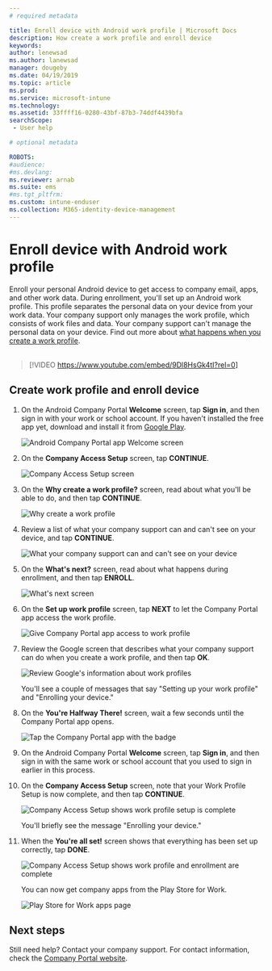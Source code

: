 ```yaml
---
# required metadata

title: Enroll device with Android work profile | Microsoft Docs
description: How create a work profile and enroll device
keywords:
author: lenewsad
ms.author: lanewsad
manager: dougeby
ms.date: 04/19/2019
ms.topic: article
ms.prod:
ms.service: microsoft-intune
ms.technology:
ms.assetid: 33ffff16-0280-43bf-87b3-74ddf4439bfa
searchScope:
 - User help

# optional metadata

ROBOTS:  
#audience:
#ms.devlang:
ms.reviewer: arnab
ms.suite: ems
#ms.tgt_pltfrm:
ms.custom: intune-enduser
ms.collection: M365-identity-device-management
---
```



# Enroll device with Android work profile

Enroll your personal Android device to get access to company email, apps, and other work data. During enrollment, you'll set up an Android work profile. This profile separates the personal data on your device from your work data. Your company support only manages the work profile, which consists of work files and data. Your company support can't manage the personal data on your device. Find out more about [what happens when you create a work profile](what-happens-when-you-create-a-work-profile-android.md).  
</br>
> [!VIDEO https://www.youtube.com/embed/9Dl8HsGk4tI?rel=0]

## Create work profile and enroll device

1.  On the Android Company Portal **Welcome** screen, tap **Sign in**, and then sign in with your work or school account. If you haven't installed the free app yet, download and install it from [Google Play](https://play.google.com/store/apps/details?id=com.microsoft.windowsintune.companyportal).

    ![Android Company Portal app Welcome screen](./media/and-enroll-0-welcome-screen.png)

2. On the **Company Access Setup** screen, tap **CONTINUE**.

    ![Company Access Setup screen](/intune/media/android_cp_enroll_01_1709_new.png)

3.  On the **Why create a work profile?** screen, read about what you'll be able to do, and then tap **CONTINUE**.

    ![Why create a work profile](./media/andr-afw-why-create-a-work-profile.png)

4.  Review a list of what your company support can and can't see on your device, and tap **CONTINUE**.

    ![What your company support can and can't see on your device](/intune/media/android_cp_enroll_02_after_1710.png)

5.  On the **What's next?** screen, read about what happens during enrollment, and then tap **ENROLL**.

    ![What's next screen](/intune/media/android_work_cp_enroll_03_after_1710.png)

6. On the **Set up work profile** screen, tap **NEXT** to let the Company Portal app access the work profile.

    ![Give Company Portal app access to work profile](./media/andr-afw-tap-next-to-set-up-work-profile.png)

7. Review the Google screen that describes what your company support can do when you create a work profile, and then tap **OK**.

    ![Review Google's information about work profiles](./media/andr-afw-google-screen-what-it-can-do.png)

    You'll see a couple of messages that say "Setting up your work profile" and "Enrolling your device."

8. On the **You're Halfway There!** screen, wait a few seconds until the Company Portal app opens.

    ![Tap the Company Portal app with the badge](./media/andr-afw-tap-work-badged-company-portal-icon2.png)

9. On the Android Company Portal **Welcome** screen, tap **Sign in**, and then sign in with the same work or school account that you used to sign in earlier in this process.

10. On the **Company Access Setup** screen, note that your Work Profile Setup is now complete, and then tap **CONTINUE**.

    ![Company Access Setup shows work profile setup is complete](./media/andr-afw-work-profile-now-set-up.png)

    You'll briefly see the message "Enrolling your device."

11. When the **You're all set!** screen shows that everything has been set up correctly, tap **DONE**.

    ![Company Access Setup shows work profile and enrollment are complete](/intune/media/android_work_cp_enroll_04_after_1710.png)

    You can now get company apps from the Play Store for Work.

    ![Play Store for Work apps page](./media/andr-afw-tap-work-play-store-icon.png)

## Next steps  

Still need help? Contact your company support. For contact information, check the [Company Portal website](https://go.microsoft.com/fwlink/?linkid=2010980).
